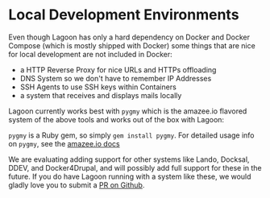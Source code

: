 # Local Development Environments

Even though Lagoon has only a hard dependency on Docker and Docker Compose (which is mostly shipped with Docker) some things that are nice for local development are not included in Docker:

- a HTTP Reverse Proxy for nice URLs and HTTPs offloading
- DNS System so we don't have to remember IP Addresses
- SSH Agents to use SSH keys within Containers
- a system that receives and displays mails locally

Lagoon currently works best with `pygmy` which is the amazee.io flavored system of the above tools and works out of the box with Lagoon:

`pygmy` is a Ruby gem, so simply `gem install pygmy`. For detailed usage info on `pygmy`, see the [amazee.io docs](https://docs.amazee.io/local_docker_development/pygmy.html)

We are evaluating adding support for other systems like Lando, Docksal, DDEV, and Docker4Drupal, and will possibly add full support for these in the future. If you do have Lagoon running with a system like these, we would gladly love you to submit a [PR on Github](https://github.com/amazeeio/pygmy).
